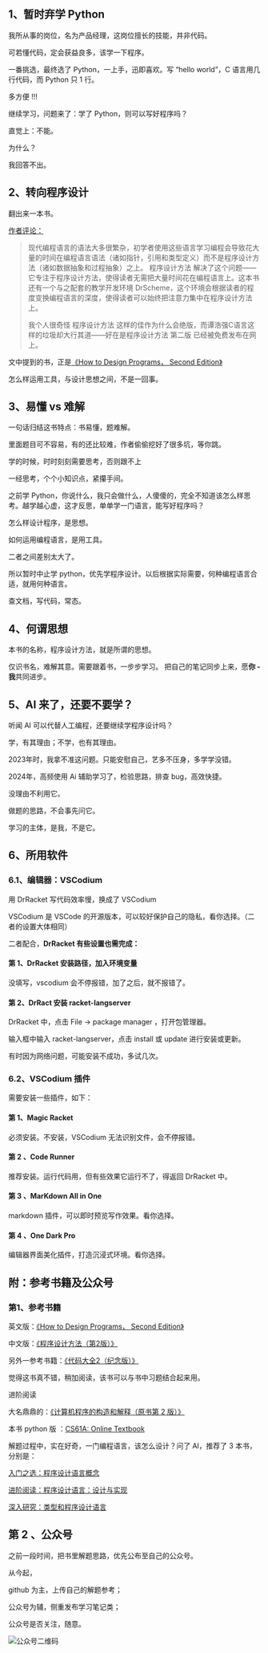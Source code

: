 ## 1、暂时弃学 Python 

我所从事的岗位，名为产品经理，这岗位擅长的技能，并非代码。

可若懂代码，定会获益良多，该学一下程序。

一番挑选，最终选了 Python，一上手，迅即喜欢。写 “hello world”，C 语言用几行代码，而 Python 只 1 行。

多方便 !!!

继续学习，问题来了：学了 Python，则可以写好程序吗？

直觉上：不能。

为什么？

我回答不出。

## 2、转向程序设计

翻出来一本书。

[作者评论：](https://blog.lucida.me/blog/developer-reading-list/)
>现代编程语言的语法大多很繁杂，初学者使用这些语言学习编程会导致花大量的时间在编程语言语法（诸如指针，引用和类型定义）而不是程序设计方法（诸如数据抽象和过程抽象）之上。 程序设计方法 解决了这个问题——它专注于程序设计方法，使得读者无需把大量时间花在编程语言上。这本书还有一个与之配套的教学开发环境 DrScheme，这个环境会根据读者的程度变换编程语言的深度，使得读者可以始终把注意力集中在程序设计方法上。
>
>我个人很奇怪 程序设计方法 这样的佳作为什么会绝版，而谭浩强C语言这样的垃圾却大行其道——好在是程序设计方法 第二版 已经被免费发布在网上。

文中提到的书，正是[《How to Design Programs， Second Edition》](https://htdp.org/2019-02-24/index.html)

怎么样运用工具，与设计思想之间，不是一回事。

## 3、易懂 vs 难解

一句话归结这书特点：书易懂，题难解。

里面题目可不容易，有的还比较难，作者偷偷挖好了很多坑，等你跳。

学的时候，时时刻刻需要思考，否则跟不上

一经思考，个个小知识点，紧攥手间。

之前学 Python，你说什么，我只会做什么，人傻傻的，完全不知道该怎么样思考。越学越心虚，这才反思，单单学一门语言，能写好程序吗？

怎么样设计程序，是思想。

如何运用编程语言，是用工具。

二者之间差别太大了。

所以暂时中止学 python，优先学程序设计。以后根据实际需要，何种编程语言合适，就用何种语言。

查文档，写代码，常态。

## 4、何谓思想

本书的名称，程序设计方法，就是所谓的思想。

仅识书名，难解其意。需要跟着书，一步步学习。
把自己的笔记同步上来，愿**你 - 我**共同进步。

## 5、AI 来了，还要不要学？

听闻 AI 可以代替人工编程，还要继续学程序设计吗？

学，有其理由；不学，也有其理由。

2023年时，我拿不准这问题。只能安慰自己，艺多不压身，多学学没错。

2024年，高频使用 Ai 辅助学习了，检验思路，排查 bug，高效快捷。

没理由不利用它。

做题的思路，不会事先问它。

学习的主体，是我，不是它。

## 6、所用软件

### 6.1、编辑器：VSCodium 

用 DrRacket 写代码效率慢，换成了 VSCodium 

VSCodium  是 VSCode 的开源版本，可以较好保护自己的隐私，看你选择。（二者的设置大体相同）

二者配合，**DrRacket 有些设置也需完成：**

#### 第 1、DrRacket 安装路径，加入环境变量

没填写，vscodium 会不停报错，加了之后，就不报错了。

#### 第 2、DrRact 安装 racket-langserver

DrRacket 中，点击 File -> package manager ，打开包管理器。

输入框中输入 racket-langserver，点击 install 或 update 进行安装或更新。

有时因为网络问题，可能安装不成功，多试几次。

### 6.2、VSCodium 插件

需要安装一些插件，如下：

#### 第 1、Magic Racket 

必须安装。不安装，VSCodium 无法识别文件，会不停报错。

#### 第 2 、Code Runner 

推荐安装。运行代码用，但有些效果它运行不了，得返回 DrRacket 中。

#### 第 3 、MarKdown All in One 

markdown 插件，可以即时预览写作效果。看你选择。

#### 第 4 、One Dark Pro 

编辑器界面美化插件，打造沉浸式环境。看你选择。

## 附：参考书籍及公众号

### 第1、参考书籍

英文版：[《How to Design Programs， Second Edition》](https://htdp.org/2019-02-24/index.html)

中文版：[《程序设计方法（第2版）》](https://book.douban.com/subject/35222513/)

另外一参考书籍：[《代码大全2（纪念版）》](https://book.douban.com/subject/35972849/)

觉得这书真不错，稍加阅读，该书可以与书中习题结合起来用。

进阶阅读

大名鼎鼎的：[《计算机程序的构造和解释（原书第 2 版）》](https://book.douban.com/subject/1148282/)

本书 python 版 ：[CS61A: Online Textbook](https://wizardforcel.gitbooks.io/sicp-py/content/)


解题过程中，实在好奇，一门编程语言，该怎么设计？问了 AI，推荐了 3 本书，分别是：

[入门之选：程序设计语言概念](https://book.douban.com/subject/1699662/)

[进阶阅读：程序设计语言：设计与实现](https://book.douban.com/subject/1246842/)

[深入研究：类型和程序设计语言](https://book.douban.com/subject/1318672/)


## 第 2 、公众号
之前一段时间，把书里解题思路，优先公布至自己的公众号。

从今起，

github 为主，上传自己的解题参考；

公众号为辅，侧重发布学习笔记类；

公众号是否关注，随意。

![公众号二维码](https://mp.weixin.qq.com/mp/qrcode?scene=10000004&size=102&__biz=Mzg2NDYxMTA4NQ==&mid=2247484136&idx=2&sn=e67efe3d83c19b6afba6bae57e3c7056&send_time=)

